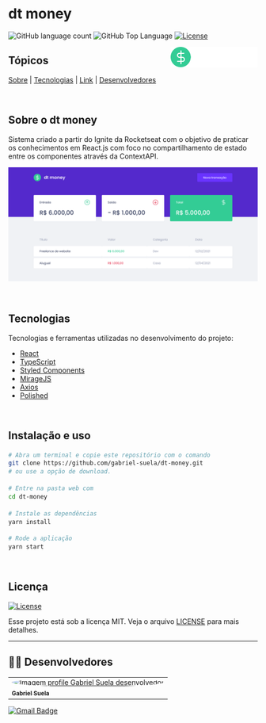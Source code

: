 # dt money

<p>
  <img alt="GitHub language count" src="https://img.shields.io/github/languages/count/martins-rafael/dtmoney?color=6933ff&style=flat-square">
  <img alt="GitHub Top Language" src="https://img.shields.io/github/languages/top/martins-rafael/dtmoney?color=6933ff&style=flat-square">
  <a href="https://opensource.org/licenses/MIT">
    <img alt="License" src="https://img.shields.io/badge/license-MIT-5429CC?style=flat-square">
  </a>
  
</p>

<img align="right" src="src/assets/Logo.svg" width="35%" alt="dt money">

## Tópicos 

<p>
<a href="#sobre-o-dt-money">Sobre</a> |
<a href="#tecnologias">Tecnologias</a> |
<a href="#link">Link</a> |
<a href="#desenvolvedores">Desenvolvedores</a>
</p>



<br>

## Sobre o dt money

Sistema criado a partir do Ignite da Rocketseat com o objetivo de praticar os conhecimentos em React.js com foco no compartilhamento de estado entre os componentes através da ContextAPI.

![Screenshot 2021-08-17 at 15-13-51 dtmoney](https://raw.githubusercontent.com/Gabrielcsg19/dt-money/master/assets/cover-img.png)

<br>


## Tecnologias

Tecnologias e ferramentas utilizadas no desenvolvimento do projeto:

- [React](https://reactjs.org/)
- [TypeScript](https://www.typescriptlang.org/)
- [Styled Components](https://styled-components.com/)
- [MirageJS](https://miragejs.com/)
- [Axios](https://github.com/axios/axios)
- [Polished](https://polished.js.org/)

<br>

## Instalação e uso

```bash
# Abra um terminal e copie este repositório com o comando
git clone https://github.com/gabriel-suela/dt-money.git
# ou use a opção de download.

# Entre na pasta web com 
cd dt-money

# Instale as dependências
yarn install

# Rode a aplicação
yarn start
```

<br>


## Licença
<a href="https://opensource.org/licenses/MIT">
    <img alt="License" src="https://img.shields.io/badge/license-MIT-5429CC?style=flat-square">
</a>

<br>

Esse projeto está sob a licença MIT. Veja o arquivo [LICENSE](/LICENSE) para mais detalhes.

---

<h2 id="desenvolvedores">👨‍💻 Desenvolvedores</h2>
<table>
  <td><a href="https://github.com/gabriel-suela"><img style="border-radius: 50%;" src="https://avatars.githubusercontent.com/u/96388423?v=4" width="100px;" alt="Imagem profile Gabriel Suela desenvolvedor"/><br /><sub><b> Gabriel Suela </b></sub></a><br /> 
    </table>


[![Gmail Badge](https://img.shields.io/badge/-gscsuela@gmail.com-6933ff?style=flat-square&logo=Gmail&logoColor=white&link=mailto:rafaeldcmartins@gmail.com)](mailto:gscsuela@gmail.com)
